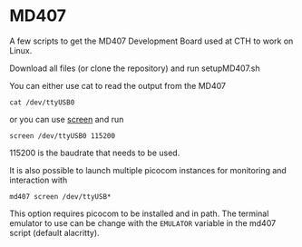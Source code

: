 # MD407
A few scripts to get the MD407 Development Board used at CTH to work on Linux.

Download all files (or clone the repository) and run setupMD407.sh

You can either use cat to read the output from the MD407
```
cat /dev/ttyUSB0
```
or you can use [screen](https://www.gnu.org/software/screen/) and run
```
screen /dev/ttyUSB0 115200
```
115200 is the baudrate that needs to be used.

It is also possible to launch multiple picocom instances for monitoring and interaction with
```
md407 screen /dev/ttyUSB*
```
This option requires picocom to be installed and in path. The terminal emulator to use can be change with the `EMULATOR` variable in the md407 script (default alacritty).
